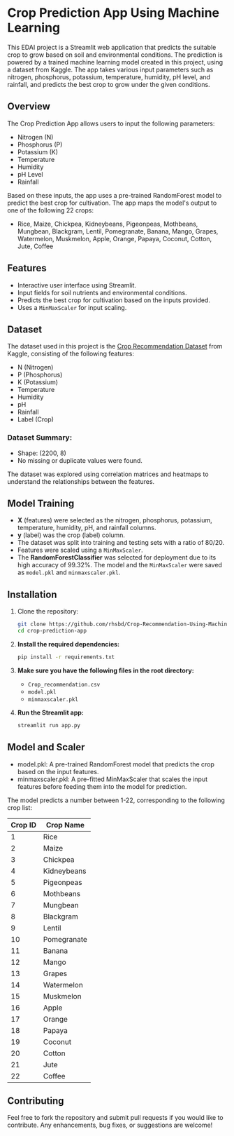 # Crop Prediction App Using Machine Learning

This EDAI project is a Streamlit web application that predicts the suitable crop to grow based on soil and environmental conditions. The prediction is powered by a trained machine learning model created in this project, using a dataset from Kaggle. The app takes various input parameters such as nitrogen, phosphorus, potassium, temperature, humidity, pH level, and rainfall, and predicts the best crop to grow under the given conditions.


## Overview

The Crop Prediction App allows users to input the following parameters:

- Nitrogen (N)
- Phosphorus (P)
- Potassium (K)
- Temperature
- Humidity
- pH Level
- Rainfall

Based on these inputs, the app uses a pre-trained RandomForest model to predict the best crop for cultivation. The app maps the model's output to one of the following 22 crops:

- Rice, Maize, Chickpea, Kidneybeans, Pigeonpeas, Mothbeans, Mungbean, Blackgram, Lentil, Pomegranate, Banana, Mango, Grapes, Watermelon, Muskmelon, Apple, Orange, Papaya, Coconut, Cotton, Jute, Coffee

## Features

- Interactive user interface using Streamlit.
- Input fields for soil nutrients and environmental conditions.
- Predicts the best crop for cultivation based on the inputs provided.
- Uses a `MinMaxScaler` for input scaling.

## Dataset

The dataset used in this project is the [Crop Recommendation Dataset](https://www.kaggle.com/datasets/atharvaingle/crop-recommendation-dataset) from Kaggle, consisting of the following features:

- N (Nitrogen)
- P (Phosphorus)
- K (Potassium)
- Temperature
- Humidity
- pH
- Rainfall
- Label (Crop)

### Dataset Summary:

- Shape: (2200, 8)
- No missing or duplicate values were found.

The dataset was explored using correlation matrices and heatmaps to understand the relationships between the features.

## Model Training

- **X** (features) were selected as the nitrogen, phosphorus, potassium, temperature, humidity, pH, and rainfall columns.
- **y** (label) was the crop (label) column.
- The dataset was split into training and testing sets with a ratio of 80/20.
- Features were scaled using a `MinMaxScaler`.
- The **RandomForestClassifier** was selected for deployment due to its high accuracy of 99.32%. The model and the `MinMaxScaler` were saved as `model.pkl` and `minmaxscaler.pkl`.

## Installation

1. Clone the repository:

   ```bash
   git clone https://github.com/rhsbd/Crop-Recommendation-Using-Machine-Learning.git
   cd crop-prediction-app
   ```

2. **Install the required dependencies:**

   ```bash
   pip install -r requirements.txt
   ```

3. **Make sure you have the following files in the root directory:**

   - `Crop_recommendation.csv`
   - `model.pkl`
   - `minmaxscaler.pkl`

4. **Run the Streamlit app:**

   ```bash
   streamlit run app.py
   ```

## Model and Scaler

- model.pkl: A pre-trained RandomForest model that predicts the crop based on the input features.
- minmaxscaler.pkl: A pre-fitted MinMaxScaler that scales the input features before feeding them into the model for prediction.

The model predicts a number between 1-22, corresponding to the following crop list:

| Crop ID | Crop Name   |
| ------- | ----------- |
| 1       | Rice        |
| 2       | Maize       |
| 3       | Chickpea    |
| 4       | Kidneybeans |
| 5       | Pigeonpeas  |
| 6       | Mothbeans   |
| 7       | Mungbean    |
| 8       | Blackgram   |
| 9       | Lentil      |
| 10      | Pomegranate |
| 11      | Banana      |
| 12      | Mango       |
| 13      | Grapes      |
| 14      | Watermelon  |
| 15      | Muskmelon   |
| 16      | Apple       |
| 17      | Orange      |
| 18      | Papaya      |
| 19      | Coconut     |
| 20      | Cotton      |
| 21      | Jute        |
| 22      | Coffee      |

## Contributing

Feel free to fork the repository and submit pull requests if you would like to contribute. Any enhancements, bug fixes, or suggestions are welcome!
